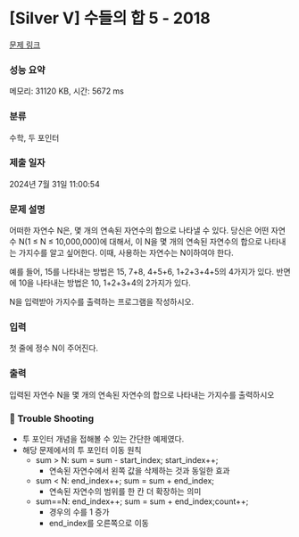 # [Silver V] 수들의 합 5 - 2018 

[문제 링크](https://www.acmicpc.net/problem/2018) 

### 성능 요약

메모리: 31120 KB, 시간: 5672 ms

### 분류

수학, 두 포인터

### 제출 일자

2024년 7월 31일 11:00:54

### 문제 설명

<p>어떠한 자연수 N은, 몇 개의 연속된 자연수의 합으로 나타낼 수 있다. 당신은 어떤 자연수 N(1 ≤ N ≤ 10,000,000)에 대해서, 이 N을 몇 개의 연속된 자연수의 합으로 나타내는 가지수를 알고 싶어한다. 이때, 사용하는 자연수는 N이하여야 한다.</p>

<p>예를 들어, 15를 나타내는 방법은 15, 7+8, 4+5+6, 1+2+3+4+5의 4가지가 있다. 반면에 10을 나타내는 방법은 10, 1+2+3+4의 2가지가 있다.</p>

<p>N을 입력받아 가지수를 출력하는 프로그램을 작성하시오.</p>

### 입력 

 <p>첫 줄에 정수 N이 주어진다.</p>

### 출력 

 <p>입력된 자연수 N을 몇 개의 연속된 자연수의 합으로 나타내는 가지수를 출력하시오</p>

 ### 🚀 Trouble Shooting
 - 투 포인터 개념을 접해볼 수 있는 간단한 예제였다.
 - 해당 문제에서의 투 포인터 이동 원칙
   - sum > N: sum = sum - start_index; start_index++;
     - 연속된 자연수에서 왼쪽 값을 삭제하는 것과 동일한 효과
    - sum < N: end_index++; sum = sum + end_index;
      - 연속된 자연수의 범위를 한 칸 더 확장하는 의미
    - sum==N: end_index++; sum = sum + end_index;count++;
      - 경우의 수를 1 증가
      - end_index를 오른쪽으로 이동
 

